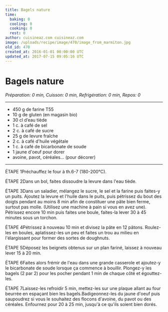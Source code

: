 ```yaml
---
title: Bagels nature
time:
  baking: 0
  cooling: 0
  cooking: 0
  rest: 0
author: cuisineaz.com cuisineaz.com
image: /uploads/recipe/image/470/image_from_marmiton.jpg
old_id: 470
created_at: 2016-01-01 00:00:00 UTC
updated_at: 2017-07-15 09:05:16 UTC
---
```


# Bagels nature

*Préparation: 0 min, Cuisson: 0 min, Refrigération: 0 min, Repos: 0*

---

- 450 g de farine T55
- 10 g de gluten (en magasin bio)
- 30 cl d’eau tiède
- 1 c. à café de sel
- 2 c. à café de sucre
- 25 g de levure fraîche
- 2 c. à café d'huile végétale
- 1 c. à café de bicarbonate de soude
- 1 jaune d'oeuf pour dorer
- avoine, pavot, céréales... (pour décorer)

---

ÉTAPE 1Préchauffez le four à th.6-7 (180-200°C).

ÉTAPE 2Dans un bol, faites dissoudre la levure dans l'eau tiède.

ÉTAPE 3Dans un saladier, mélangez le sucre, le sel et la farine puis faites-y un puits. Ajoutez la levure et l'huile dans le puits, puis pétrissez du bout des doigts pendant au moins 8 min afin de constituer une pâte bien ferme, surtout pas molle. (Utilisez une machine à pain si vous en avez une). Pétrissez encore 10 min puis faites une boule, faites-la lever 30 à 45 minutes sous un torchon.

ÉTAPE 4Pétrissez à nouveau 10 min et divisez la pâte en 12 pâtons. Roulez-les en boules, aplatissez-les un peu et faites un trou au milieu en l'élargissant pour former des sortes de doughnuts.

ÉTAPE 5Déposez les beignets obtenus sur un plan fariné, laissez à nouveau lever 15 à 20 min.

ÉTAPE 6Faites alors frémir de l'eau dans une grande casserole et ajoutez-y le bicarbonate de soude lorsque ça commence à bouillir. Plongez-y les bagels (2 par 2) pour les pocher pendant 1 min de chaque côté et égouttez-les.

ÉTAPE 7Laissez-les refroidir 5 min, mettez-les sur une plaque allant au four beurrée en espaçant bien les bagels.Badigeonnez-les du jaune d'oeuf puis saupoudrez si vous le souhaitez des flocons d'avoine, du pavot ou des céréales. Enfournez pour 20 à 25 min, jusqu'à ce qu'ils soient bien dorés.
